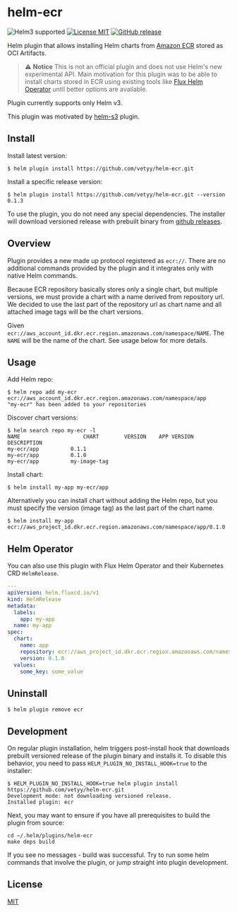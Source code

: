# helm-ecr
![Helm3 supported](https://img.shields.io/badge/Helm%203-supported-green)
[![License MIT](https://img.shields.io/badge/license-MIT-blue.svg?style=flat)](LICENSE)
[![GitHub release](https://img.shields.io/github/release/vetyy/helm-ecr.svg)](https://github.com/vetyy/helm-ecr/releases)

Helm plugin that allows installing Helm charts from [Amazon ECR](https://aws.amazon.com/ecr/) stored as OCI Artifacts.

> :warning: **Notice**
> This is not an official plugin and does not use Helm's new experimental API.
> Main motivation for this plugin was to be able to install charts stored in ECR using existing tools
> like [Flux Helm Operator](https://github.com/fluxcd/helm-operator) until better options are available.

Plugin currently supports only Helm v3.

This plugin was motivated by [helm-s3](https://github.com/hypnoglow/helm-s3) plugin.

## Install


Install latest version:

    $ helm plugin install https://github.com/vetyy/helm-ecr.git

Install a specific release version:

    $ helm plugin install https://github.com/vetyy/helm-ecr.git --version 0.1.3

To use the plugin, you do not need any special dependencies. The installer will
download versioned release with prebuilt binary from [github releases](https://github.com/vetyy/helm-ecr/releases).

## Overview

Plugin provides a new made up protocol registered as `ecr://`.
There are no additional commands provided by the plugin and it integrates only with native Helm commands.

Because ECR repository basically stores only a single chart, but multiple versions,
we must provide a chart with a name derived from repository url.
We decided to use the last part of the repository url as chart name and all attached image tags will be the chart versions.

Given `ecr://aws_account_id.dkr.ecr.region.amazonaws.com/namespace/NAME`.
The `NAME` will be the name of the chart. See usage below for more details.

## Usage

Add Helm repo:

    $ helm repo add my-ecr ecr://aws_account_id.dkr.ecr.region.amazonaws.com/namespace/app
    "my-ecr" has been added to your repositories

Discover chart versions:

    $ helm search repo my-ecr -l
    NAME	                CHART        VERSION	APP VERSION	DESCRIPTION
    my-ecr/app	        0.1.1
    my-ecr/app	        0.1.0
    my-ecr/app	        my-image-tag

Install chart:

    $ helm install my-app my-ecr/app

Alternatively you can install chart without adding the Helm repo,
but you must specify the version (image tag) as the last part of the chart name.

    $ helm install my-app ecr://aws_project_id.dkr.ecr.region.amazonaws.com/namespace/app/0.1.0

## Helm Operator

You can also use this plugin with Flux Helm Operator and their Kubernetes CRD `HelmRelease`.

```yaml
---
apiVersion: helm.fluxcd.io/v1
kind: HelmRelease
metadata:
  labels:
    app: my-app
  name: my-app
spec:
  chart:
    name: app
    repository: ecr://aws_project_id.dkr.ecr.region.amazonaws.com/namespace/app
    version: 0.1.0
  values:
    some_key: some_value
```

## Uninstall

    $ helm plugin remove ecr

## Development

On regular plugin installation, helm triggers post-install hook
that downloads prebuilt versioned release of the plugin binary and installs it.
To disable this behavior, you need to pass `HELM_PLUGIN_NO_INSTALL_HOOK=true` to the installer:

    $ HELM_PLUGIN_NO_INSTALL_HOOK=true helm plugin install https://github.com/vetyy/helm-ecr.git
    Development mode: not downloading versioned release.
    Installed plugin: ecr

Next, you may want to ensure if you have all prerequisites to build the plugin from source:

    cd ~/.helm/plugins/helm-ecr
    make deps build

If you see no messages - build was successful. Try to run some helm commands
that involve the plugin, or jump straight into plugin development.

## License

[MIT](LICENSE)
